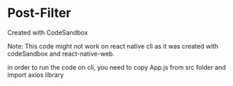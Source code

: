 # Post-Filter
Created with CodeSandbox

Note: This code might not work on react native cli as it was created with codeSandbox and react-native-web.

in order to run the code on cli, you need to copy App.js from src folder and import axios library
